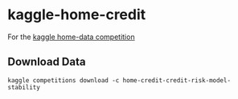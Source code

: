 # kaggle-home-credit

For the [kaggle home-data competition](https://www.kaggle.com/competitions/home-credit-credit-risk-model-stability/overview)

## Download Data
```
kaggle competitions download -c home-credit-credit-risk-model-stability
```


